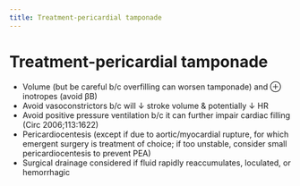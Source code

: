 ```yaml
---
title: Treatment-pericardial tamponade
---
```

# Treatment-pericardial tamponade

* Volume (but be careful b/c overfilling can worsen tamponade) and ⊕ inotropes (avoid βB)
* Avoid vasoconstrictors b/c will ↓ stroke volume & potentially ↓ HR
* Avoid positive pressure ventilation b/c it can further impair cardiac filling (Circ 2006;113:1622)
* Pericardiocentesis (except if due to aortic/myocardial rupture, for which emergent surgery is treatment of choice; if too unstable, consider small pericardiocentesis to prevent PEA)
* Surgical drainage considered if fluid rapidly reaccumulates, loculated, or hemorrhagic
